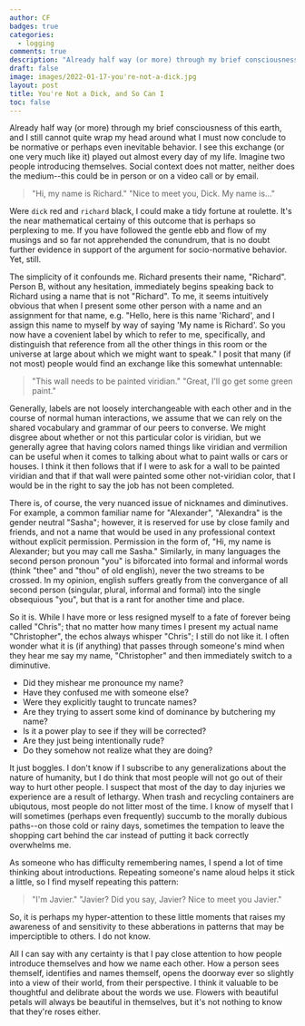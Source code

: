 ```yaml
---
author: CF
badges: true
categories:
  - logging
comments: true
description: "Already half way (or more) through my brief consciousness of this earth, and I still cannot quite wrap my head around what I must now conclude to be normative or perhaps even inevitable behavior..."
draft: false
image: images/2022-01-17-you're-not-a-dick.jpg
layout: post
title: You're Not a Dick, and So Can I
toc: false
---
```


Already half way (or more) through my brief consciousness of this earth, and I still cannot quite wrap my head around what I must now conclude to be normative or perhaps even inevitable behavior. I see this exchange (or one very much like it) played out almost every day of my life. Imagine two people introducing themselves. Social context does not matter, neither does the medium--this could be in person or on a video call or by email.

> "Hi, my name is Richard."
> "Nice to meet you, Dick. My name is..."

Were `dick` red and `richard` black, I could make a tidy fortune at roulette. It's the near mathematical certainy of this outcome that is perhaps so perplexing to me. If you have followed the gentle ebb and flow of my musings and so far not apprehended the conundrum, that is no doubt further evidence in support of the argument for socio-normative behavior. Yet, still. 

The simplicity of it confounds me. Richard presents their name, "Richard". Person B, without any hesitation, immediately begins speaking back to Richard using a name that is not "Richard". To me, it seems intuitively obvious that when I present some other person with a name and an assignment for that name, e.g. "Hello, here is this name 'Richard', and I assign this name to myself by way of saying 'My name is Richard'. So you now have a covenient label by which to refer to me, specifically, and distinguish that reference from all the other things in this room or the universe at large about which we might want to speak." I posit that many (if not most) people would find an exchange like this somewhat untennable:

> "This wall needs to be painted viridian."
> "Great, I'll go get some green paint."

Generally, labels are not loosely interchangeable with each other and in the course of normal human interactions, we assume that we can rely on the shared vocabulary and grammar of our peers to converse. We might disgree about whether or not this particular color is viridian, but we generally agree that having colors named things like viridian and vermilion can be useful when it comes to talking about what to paint walls or cars or houses. I think it then follows that if I were to ask for a wall to be painted viridian and that if that wall were painted some other not-viridian color, that I would be in the right to say the job has not been completed.

There is, of course, the very nuanced issue of nicknames and diminutives. For example, a common familiar name for "Alexander", "Alexandra" is the gender neutral "Sasha"; however, it is reserved for use by close family and friends, and not a name that would be used in any professional context without explicit permission. Permission in the form of, "Hi, my name is Alexander; but you may call me Sasha." Similarly, in many languages the second person pronoun "you" is biforcated into formal and informal words (think "thee" and "thou" of old english), never the two streams to be crossed. In my opinion, english suffers greatly from the convergance of all second person (singular, plural, informal and formal) into the single obsequious "you", but that is a rant for another time and place.

So it is. While I have more or less resigned myself to a fate of forever being called "Chris"; that no matter how many times I present my actual name "Christopher", the echos always whisper "Chris"; I still do not like it. I often wonder what it is (if anything) that passes through someone's mind when they hear me say my name, "Christopher" and then immediately switch to a diminutive.

* Did they mishear me pronounce my name?
* Have they confused me with someone else?
* Were they explicitly taught to truncate names?
* Are they trying to assert some kind of dominance by butchering my name?
* Is it a power play to see if they will be corrected?
* Are they just being intentionally rude?
* Do they somehow not realize what they are doing?

It just boggles. I don't know if I subscribe to any generalizations about the nature of humanity, but I do think that most people will not go out of their way to hurt other people. I suspect that most of the day to day injuries we experience are a result of lethargy. When trash and recycling containers are ubiqutous, most people do not litter most of the time. I know of myself that I will sometimes (perhaps even frequently) succumb to the morally dubious paths--on those cold or rainy days, sometimes the tempation to leave the shopping cart behind the car instead of putting it back correctly overwhelms me. 

As someone who has difficulty remembering names, I spend a lot of time thinking about introductions. Repeating someone's name aloud helps it stick a little, so I find myself repeating this pattern:

> "I'm Javier."
> "Javier? Did you say, Javier? Nice to meet you Javier."

So, it is perhaps my hyper-attention to these little moments that raises my awareness of and sensitivity to these abberations in patterns that may be imperciptible to others. I do not know.

All I can say with any certainty is that I pay close attention to how people introduce themselves and how we name each other. How a person sees themself, identifies and names themself, opens the doorway ever so slightly into a view of their world, from their perspective. I think it valuable to be thoughtful and delibrate about the words we use. Flowers with beautiful petals will always be beautiful in themselves, but it's not nothing to know that they're roses either.
